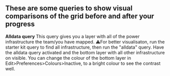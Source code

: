 ## These are some queries to show visual comparisons of the grid before and after your progress

**Alldata query**
This query gives you a layer with all of the power infrastructure the team/you have mapped. 
⚠️For better visualisaton, run the starter kit query to find all infrastructure, then run the "alldata" query. Have the alldata query activated and the bottom layer with all other infrastructure on visible. You can change the colour of the bottom layer in Edit>Preferences>Colours>Inactive, to a bright colour to see the contrast well.
